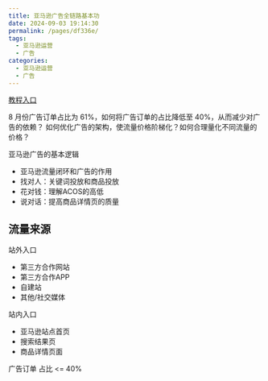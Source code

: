 ```yaml
---
title: 亚马逊广告全链路基本功
date: 2024-09-03 19:14:30
permalink: /pages/df336e/
tags:
  - 亚马逊运营
  - 广告
categories:
  - 亚马逊运营
  - 广告
---
```


[教程入口](https://learningconsole.amazonadvertising.com/student/path/61961)

8 月份广告订单占比为 61%，如何将广告订单的占比降低至 40%，从而减少对广告的依赖？
如何优化广告的架构，使流量价格阶梯化？如何合理量化不同流量的价格？

亚马逊广告的基本逻辑

- 亚马逊流量闭环和广告的作用
- 找对人：关键词投放和商品投放
- 花对钱：理解ACOS的高低
- 说对话：提高商品详情页的质量

## 流量来源

站外入口

- 第三方合作网站
- 第三方合作APP
- 自建站
- 其他/社交媒体

站内入口

- 亚马逊站点首页
- 搜索结果页
- 商品详情页面

广告订单 占比 <= 40%
